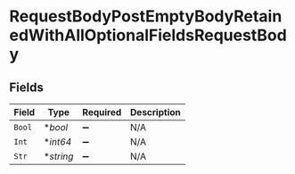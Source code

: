 # RequestBodyPostEmptyBodyRetainedWithAllOptionalFieldsRequestBody


## Fields

| Field              | Type               | Required           | Description        |
| ------------------ | ------------------ | ------------------ | ------------------ |
| `Bool`             | **bool*            | :heavy_minus_sign: | N/A                |
| `Int`              | **int64*           | :heavy_minus_sign: | N/A                |
| `Str`              | **string*          | :heavy_minus_sign: | N/A                |